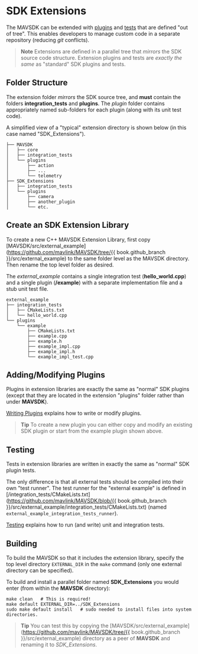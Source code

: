 # SDK Extensions

The MAVSDK can be extended with [plugins](../contributing/plugins.md) and [tests](../contributing/test.md) that are defined "out of tree".
This enables developers to manage custom code in a separate repository (reducing *git* conflicts). 

> **Note** Extensions are defined in a parallel tree that *mirrors* the SDK source code structure. 
> Extension plugins and tests are *exactly the same* as "standard" SDK plugins and tests.

## Folder Structure

The extension folder *mirrors* the SDK source tree, and **must** contain the folders **integration_tests** and **plugins**.
The *plugin* folder contains appropriately named sub-folders for each plugin (along with its unit test code).

A simplified view of a "typical" extension directory is shown below (in this case named "SDK_Extensions"). 

```
├── MAVSDK
│   ├── core
│   ├── integration_tests
│   └── plugins
│       ├── action
│       ├── ...
│       └── telemetry
├── SDK_Extensions
│   ├── integration_tests
│   └── plugins
│       ├── camera
│       ├── another_plugin
│       └── etc.
```

## Create an SDK Extension Library

To create a new C++ MAVSDK Extension Library, first copy [MAVSDK/src/external_example](https://github.com/mavlink/MAVSDK/tree/{{ book.github_branch }}/src/external_example) to the same folder level as the MAVSDK directory.
Then rename the top level folder as desired.

The *external_example* contains a single integration test (**hello_world.cpp**) and a single plugin (**/example**) 
with a separate implementation file and a stub unit test file. 
```
external_example
├── integration_tests
│   ├── CMakeLists.txt
│   └── hello_world.cpp
└── plugins
    └── example
        ├── CMakeLists.txt
        ├── example.cpp
        ├── example.h
        ├── example_impl.cpp
        ├── example_impl.h
        └── example_impl_test.cpp
```

## Adding/Modifying Plugins

Plugins in extension libraries are exactly the same as "normal" SDK plugins 
(except that they are located in the extension "plugins" folder rather than under **MAVSDK**).

[Writing Plugins](../contributing/plugins.md) explains how to write or modify plugins.

> **Tip** To create a new plugin you can either copy and modify an existing SDK plugin or start from the example plugin shown above.


## Testing

Tests in extension libraries are written in exactly the same as "normal" SDK plugin tests.

The only difference is that all external tests should be compiled into their own "test runner". 
The test runner for the "external example" is defined in 
[/integration_tests/CMakeLists.txt](https://github.com/mavlink/MAVSDK/blob/{{ book.github_branch }}/src/external_example/integration_tests/CMakeLists.txt) (named `external_example_integration_tests_runner`).

[Testing](../contributing/test.md) explains how to run (and write) unit and integration tests.


## Building 

To build the MAVSDK so that it includes the extension library, 
specify the top level directory `EXTERNAL_DIR` in the `make` command (only one external directory can be specified). 

To build and install a parallel folder named **SDK_Extensions** you would enter (from within the **MAVSDK** directory):

```
make clean   # This is required!
make default EXTERNAL_DIR=../SDK_Extensions
sudo make default install   # sudo needed to install files into system directories. 
```

> **Tip** You can test this by copying the [MAVSDK/src/external_example](https://github.com/mavlink/MAVSDK/tree/{{ book.github_branch }}/src/external_example) directory as a peer of **MAVSDK** and renaming it to *SDK_Extensions*.


<!-- 
## Additional Functionality

### Locking/Unlocking the SDK

Functionality delivered in: https://github.com/mavlink/MAVSDK/pull/139
This is somewhat internal.
-->
